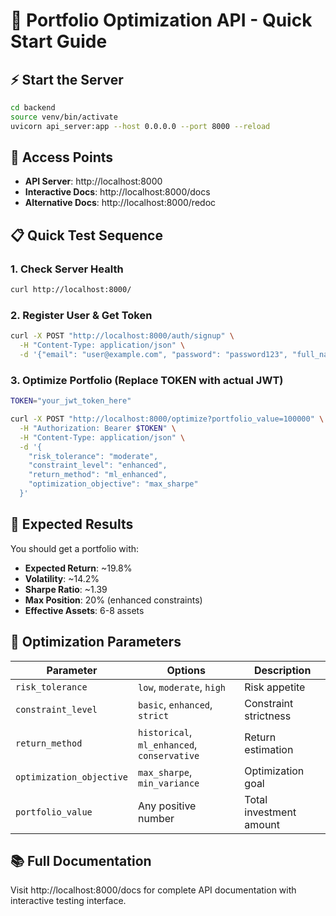 # 🚀 Portfolio Optimization API - Quick Start Guide

## ⚡ Start the Server

```bash
cd backend
source venv/bin/activate
uvicorn api_server:app --host 0.0.0.0 --port 8000 --reload
```

## 🔗 Access Points

- **API Server**: http://localhost:8000
- **Interactive Docs**: http://localhost:8000/docs
- **Alternative Docs**: http://localhost:8000/redoc

## 📋 Quick Test Sequence

### 1. Check Server Health
```bash
curl http://localhost:8000/
```

### 2. Register User & Get Token
```bash
curl -X POST "http://localhost:8000/auth/signup" \
  -H "Content-Type: application/json" \
  -d '{"email": "user@example.com", "password": "password123", "full_name": "Test User"}'
```

### 3. Optimize Portfolio (Replace TOKEN with actual JWT)
```bash
TOKEN="your_jwt_token_here"

curl -X POST "http://localhost:8000/optimize?portfolio_value=100000" \
  -H "Authorization: Bearer $TOKEN" \
  -H "Content-Type: application/json" \
  -d '{
    "risk_tolerance": "moderate",
    "constraint_level": "enhanced",
    "return_method": "ml_enhanced",
    "optimization_objective": "max_sharpe"
  }'
```

## 🎯 Expected Results

You should get a portfolio with:
- **Expected Return**: ~19.8%
- **Volatility**: ~14.2%
- **Sharpe Ratio**: ~1.39
- **Max Position**: 20% (enhanced constraints)
- **Effective Assets**: 6-8 assets

## 🔧 Optimization Parameters

| Parameter | Options | Description |
|-----------|---------|-------------|
| `risk_tolerance` | `low`, `moderate`, `high` | Risk appetite |
| `constraint_level` | `basic`, `enhanced`, `strict` | Constraint strictness |
| `return_method` | `historical`, `ml_enhanced`, `conservative` | Return estimation |
| `optimization_objective` | `max_sharpe`, `min_variance` | Optimization goal |
| `portfolio_value` | Any positive number | Total investment amount |

## 📚 Full Documentation

Visit http://localhost:8000/docs for complete API documentation with interactive testing interface. 